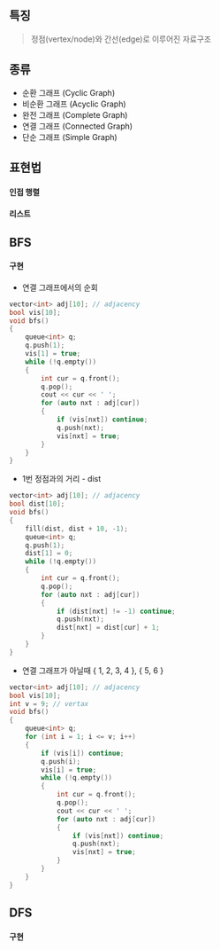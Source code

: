 ## 특징
> 정점(vertex/node)와 간선(edge)로 이루어진 자료구조
## 종류
- 순환 그래프 (Cyclic Graph)
- 비순환 그래프 (Acyclic Graph)
- 완전 그래프 (Complete Graph)
- 연결 그래프 (Connected Graph)
- 단순 그래프 (Simple Graph)

## 표현법
#### 인접 행렬
#### 리스트

## BFS
#### 구현
- 연결 그래프에서의 순회
```cpp
vector<int> adj[10]; // adjacency
bool vis[10];
void bfs()
{
	queue<int> q;
	q.push(1);
	vis[1] = true;
	while (!q.empty())
	{
		int cur = q.front();
		q.pop();
		cout << cur << ' ';
		for (auto nxt : adj[cur])
		{
			if (vis[nxt]) continue;
			q.push(nxt);
			vis[nxt] = true;
		}	
	}
}
```

- 1번 정점과의 거리 - dist
```cpp
vector<int> adj[10]; // adjacency
bool dist[10];
void bfs()
{
	fill(dist, dist + 10, -1);
	queue<int> q;
	q.push(1);
	dist[1] = 0;
	while (!q.empty())
	{
		int cur = q.front();
		q.pop();
		for (auto nxt : adj[cur])
		{
			if (dist[nxt] != -1) continue;
			q.push(nxt);
			dist[nxt] = dist[cur] + 1;
		}
	}
}
```

- 연결 그래프가 아닐때 { 1, 2, 3, 4 }, { 5, 6 }
```cpp
vector<int> adj[10]; // adjacency
bool vis[10];
int v = 9; // vertax
void bfs()
{
	queue<int> q;
	for (int i = 1; i <= v; i++)
	{
		if (vis[i]) continue;
		q.push(i);
		vis[i] = true;
		while (!q.empty())
		{
			int cur = q.front();
			q.pop();
			cout << cur << ' ';
			for (auto nxt : adj[cur])
			{
				if (vis[nxt]) continue;
				q.push(nxt);
				vis[nxt] = true;
			}
		}
	}
}
```

## DFS
#### 구현




